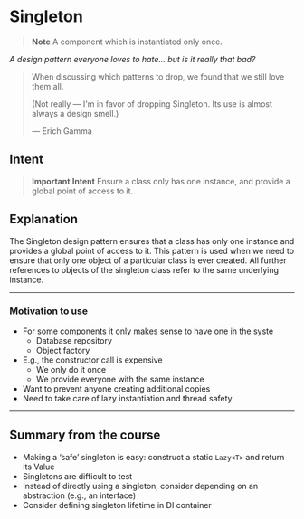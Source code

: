 # Singleton

> **Note**
> A component which is instantiated only once.

*A design pattern everyone loves to hate... but is it really that bad?*

> When discussing which patterns to drop, we found that we still love them all.
>
>
> (Not really — I'm in favor of dropping Singleton. Its use is almost always a design smell.)
>
> — Erich Gamma
>

## Intent

> **Important**
> **Intent**
> Ensure a class only has one instance, and provide a global point of access to it.

## Explanation

The Singleton design pattern ensures that a class has only one instance and provides a global point of access to it. This pattern is used when we need to ensure that only one object of a particular class is ever created. All further references to objects of the singleton class refer to the same underlying instance.

---

### Motivation to use

- For some components it only makes sense to have one in the syste
  - Database repository
  - Object factory
- E.g., the constructor call is expensive
  - We only do it once
  - We provide everyone with the same instance
- Want to prevent anyone creating additional copies
- Need to take care of lazy instantiation and thread safety

---

## Summary from the course

- Making a ‘safe’ singleton is easy: construct a static `Lazy<T>` and return its Value
- Singletons are difficult to test
- Instead of directly using a singleton, consider depending on an abstraction (e.g., an interface)
- Consider defining singleton lifetime in DI container
